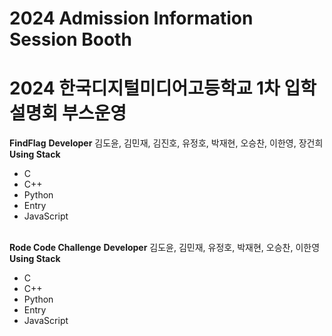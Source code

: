 # 2024 Admission Information Session Booth
# 2024 한국디지털미디어고등학교 1차 입학설명회 부스운영
**FindFlag**
**Developer**
김도윤, 김민재, 김진호, 유정호, 박재현, 오승찬, 이한영, 장건희<br>
**Using Stack**
 - C
 - C++
 - Python
 - Entry
 - JavaScript<br><br>
 
**Rode Code Challenge**
**Developer**
김도윤, 김민재, 유정호, 박재현, 오승찬, 이한영<br>
**Using Stack**
 - C
 - C++
 - Python
 - Entry
 - JavaScript
